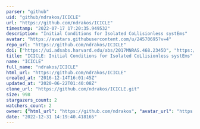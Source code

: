 ```yaml
---
parser: "github"
uid: "github/ndrakos/ICICLE"
url: "https://github.com/ndrakos/ICICLE"
timestamp: "2022-07-17 17:20:35.949532"
description: "Initial Conditions for Isolated CoLlisionless systEms"
avatar: "https://avatars.githubusercontent.com/u/24570695?v=4"
repo_url: "https://github.com/ndrakos/ICICLE"
doi: ["https://ui.adsabs.harvard.edu/abs/2017MNRAS.468.2345D", "https://ui.adsabs.harvard.edu/abs/2017ascl.soft03012D/abstract"]
title: "ICICLE: Initial Conditions for Isolated CoLlisionless systEms"
name: "ICICLE"
full_name: "ndrakos/ICICLE"
html_url: "https://github.com/ndrakos/ICICLE"
created_at: "2016-12-14T16:01:45Z"
updated_at: "2020-06-22T01:40:08Z"
clone_url: "https://github.com/ndrakos/ICICLE.git"
size: 998
stargazers_count: 2
watchers_count: 2
owner: {"html_url": "https://github.com/ndrakos", "avatar_url": "https://avatars.githubusercontent.com/u/24570695?v=4", "login": "ndrakos", "type": "User"}
date: "2022-12-31 14:19:40.418165"
---
```

